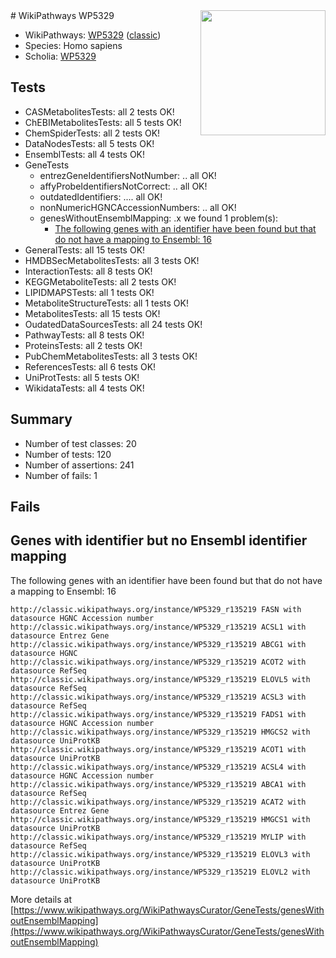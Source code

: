 <img style="float: right; width: 200px" src="https://upload.wikimedia.org/wikipedia/commons/thumb/8/83/Wplogo_with_text_500.png/640px-Wplogo_with_text_500.png" />
# WikiPathways WP5329

* WikiPathways: [WP5329](https://wikipathways.org/pathways/WP5329) ([classic](https://classic.wikipathways.org/instance/WP5329))
* Species: Homo sapiens
* Scholia: [WP5329](https://scholia.toolforge.org/wikipathways/WP5329)
## Tests
* CASMetabolitesTests: all 2 tests OK!
* ChEBIMetabolitesTests: all 5 tests OK!
* ChemSpiderTests: all 2 tests OK!
* DataNodesTests: all 5 tests OK!
* EnsemblTests: all 4 tests OK!
* GeneTests
    * entrezGeneIdentifiersNotNumber: .. all OK!
    * affyProbeIdentifiersNotCorrect: .. all OK!
    * outdatedIdentifiers: .... all OK!
    * nonNumericHGNCAccessionNumbers: .. all OK!
    * genesWithoutEnsemblMapping: .x we found 1 problem(s):
        * [The following genes with an identifier have been found but that do not have a mapping to Ensembl: 16](#c4e54313)
* GeneralTests: all 15 tests OK!
* HMDBSecMetabolitesTests: all 3 tests OK!
* InteractionTests: all 8 tests OK!
* KEGGMetaboliteTests: all 2 tests OK!
* LIPIDMAPSTests: all 1 tests OK!
* MetaboliteStructureTests: all 1 tests OK!
* MetabolitesTests: all 15 tests OK!
* OudatedDataSourcesTests: all 24 tests OK!
* PathwayTests: all 8 tests OK!
* ProteinsTests: all 2 tests OK!
* PubChemMetabolitesTests: all 3 tests OK!
* ReferencesTests: all 6 tests OK!
* UniProtTests: all 5 tests OK!
* WikidataTests: all 4 tests OK!


## Summary

* Number of test classes: 20
* Number of tests: 120
* Number of assertions: 241
* Number of fails: 1

## Fails

<a name="c4e54313" />

## Genes with identifier but no Ensembl identifier mapping

The following genes with an identifier have been found but that do not have a mapping to Ensembl: 16
```
http://classic.wikipathways.org/instance/WP5329_r135219 FASN with datasource HGNC Accession number
http://classic.wikipathways.org/instance/WP5329_r135219 ACSL1 with datasource Entrez Gene
http://classic.wikipathways.org/instance/WP5329_r135219 ABCG1 with datasource HGNC
http://classic.wikipathways.org/instance/WP5329_r135219 ACOT2 with datasource RefSeq
http://classic.wikipathways.org/instance/WP5329_r135219 ELOVL5 with datasource RefSeq
http://classic.wikipathways.org/instance/WP5329_r135219 ACSL3 with datasource RefSeq
http://classic.wikipathways.org/instance/WP5329_r135219 FADS1 with datasource HGNC Accession number
http://classic.wikipathways.org/instance/WP5329_r135219 HMGCS2 with datasource UniProtKB
http://classic.wikipathways.org/instance/WP5329_r135219 ACOT1 with datasource UniProtKB
http://classic.wikipathways.org/instance/WP5329_r135219 ACSL4 with datasource HGNC Accession number
http://classic.wikipathways.org/instance/WP5329_r135219 ABCA1 with datasource RefSeq
http://classic.wikipathways.org/instance/WP5329_r135219 ACAT2 with datasource Entrez Gene
http://classic.wikipathways.org/instance/WP5329_r135219 HMGCS1 with datasource UniProtKB
http://classic.wikipathways.org/instance/WP5329_r135219 MYLIP with datasource RefSeq
http://classic.wikipathways.org/instance/WP5329_r135219 ELOVL3 with datasource UniProtKB
http://classic.wikipathways.org/instance/WP5329_r135219 ELOVL2 with datasource UniProtKB
```

More details at [https://www.wikipathways.org/WikiPathwaysCurator/GeneTests/genesWithoutEnsemblMapping](https://www.wikipathways.org/WikiPathwaysCurator/GeneTests/genesWithoutEnsemblMapping)

